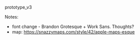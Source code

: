 prototype_v3

Notes:
- font change - Brandon Grotesque + Work Sans. Thoughts?
- map: https://snazzymaps.com/style/42/apple-maps-esque
